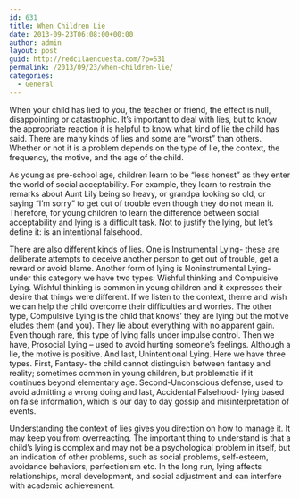 ```yaml
---
id: 631
title: When Children Lie
date: 2013-09-23T06:08:00+00:00
author: admin
layout: post
guid: http://redcilaencuesta.com/?p=631
permalink: /2013/09/23/when-children-lie/
categories:
  - General
---
```

When your child has lied to you, the teacher or friend, the effect is null, disappointing or catastrophic. It’s important to deal with lies, but to know the appropriate reaction it is helpful to know what kind of lie the child has said. There are many kinds of lies and some are “worst” than others. Whether or not it is a problem depends on the type of lie, the context, the frequency, the motive, and the age of the child.

As young as pre-school age, children learn to be “less honest” as they enter the world of social acceptability. For example, they learn to restrain the remarks about Aunt Lily being so heavy, or grandpa looking so old, or saying “I’m sorry” to get out of trouble even though they do not mean it. Therefore, for young children to learn the difference between social acceptability and lying is a difficult task. Not to justify the lying, but let’s define it: is an intentional falsehood.

There are also different kinds of lies. One is Instrumental Lying- these are deliberate attempts to deceive another person to get out of trouble, get a reward or avoid blame. Another form of lying is Noninstrumental Lying- under this category we have two types: Wishful thinking and Compulsive Lying. Wishful thinking is common in young children and it expresses their desire that things were different. If we listen to the context, theme and wish we can help the child overcome their difficulties and worries. The other type, Compulsive Lying is the child that knows’ they are lying but the motive eludes them (and you). They lie about everything with no apparent gain. Even though rare, this type of lying falls under impulse control. Then we have, Prosocial Lying – used to avoid hurting someone’s feelings. Although a lie, the motive is positive. And last, Unintentional Lying. Here we have three types. First, Fantasy- the child cannot distinguish between fantasy and reality; sometimes common in young children, but problematic if it continues beyond elementary age. Second-Unconscious defense, used to avoid admitting a wrong doing and last, Accidental Falsehood- lying based on false information, which is our day to day gossip and misinterpretation of events.

Understanding the context of lies gives you direction on how to manage it. It may keep you from overreacting. The important thing to understand is that a child’s lying is complex and may not be a psychological problem in itself, but an indication of other problems, such as social problems, self-esteem, avoidance behaviors, perfectionism etc. In the long run, lying affects relationships, moral development, and social adjustment and can interfere with academic achievement.